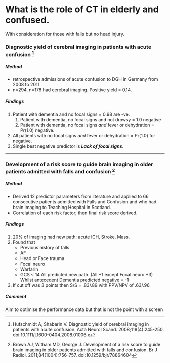# What is the role of CT in elderly and confused.

With consideration for those with falls but no head injury.

### Diagnostic yield of cerebral imaging in patients with acute confusion [^Hufschmidt2011] 

[^Hufschmidt2011]: Hufschmidt A, Shabarin V. Diagnostic yield of cerebral imaging in patients with acute confusion. Acta Neurol Scand. 2008;118(4):245-250. doi:10.1111/j.1600-0404.2008.01006.x

##### Method
 - retrospective admissions of acute confusion to DGH in Germany from 2008 to 2011  
 - n=294, n=178 had cerebral imaging. Positive yield = 0.14.   
  
##### Findings  
1. Patient with dementia and no focal signs = 0.98 are -ve.
    1. Patient with dementia, no focal signs and not drowsy = 1.0 negative
    2. Patient with dementia, no focal signs *and* fever or dehydration = Pr(1.0) negative. 
2. All patients with no focal signs *and* fever or dehydration = Pr(1.0) for negative. 
3. Single best negative predictor is ***Lack of focal signs***.

---

### Development of a risk score to guide brain imaging in older patients admitted with falls and confusion [^Brown2011]

[^Brown2011]: Brown AJ, Witham MD, George J. Development of a risk score to guide brain imaging in older patients admitted with falls and confusion. Br J Radiol. 2011;84(1004):756-757. doi:10.1259/bjr/78864604

##### Method
 - Derived 12 predictor parameters from literature and applied to 66 consecutive patients admitted with Falls and Confusion and who had brain imaging to Teaching Hospital in Scotland. 
 - Correlation of each risk factor; then final risk score derived. 

##### Findings
1. 20% of imaging had new path: acute ICH, Stroke, Mass. 
2. Found that
    - Previous history of falls
    - AF
    - Head or Face trauma
    - Focal neuro
    - Warfarin 
    - GCS < 14
   All predicted new path. (All +1 except Focal neuro +3)
   Whilst antecedent Dementia predicted negative = -1
1. If cut off was 3 points then S/S = .83/.89 with PPV/NPV of .63/.96. 

##### Comment
Aim to optimise the performance data but that is not the point with a screen 

